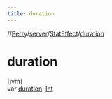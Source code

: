 ```yaml
---
title: duration
---
```

//[Perry](../../../index.html)/[server](../index.html)/[StatEffect](index.html)/[duration](duration.html)



# duration



[jvm]\
var [duration](duration.html): [Int](https://kotlinlang.org/api/latest/jvm/stdlib/kotlin/-int/index.html)





